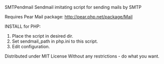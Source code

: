 SMTPendmail
Sendmail imitating script for sending mails by SMTP

Requires Pear Mail package: http://pear.php.net/package/Mail

INSTALL for PHP:
1. Place the script in desired dir.
2. Set sendmail_path in php.ini to this script.
3. Edit configuration. 

Distributed under MIT License
Without any restrictions - do what you want.
